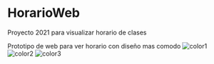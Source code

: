 # HorarioWeb
Proyecto 2021 para visualizar horario de clases

Prototipo de web para ver horario con diseño mas comodo
![color1](https://user-images.githubusercontent.com/50388714/169103476-41e1649d-893f-473e-b865-efd49027dc8d.png)
![color2](https://user-images.githubusercontent.com/50388714/169103490-57392b9d-6308-421d-a2ff-e92e926b8ce5.png)
![color3](https://user-images.githubusercontent.com/50388714/169103511-9d780c62-75a0-4df1-965d-4e446c397bbb.png)
